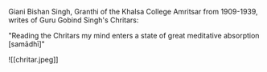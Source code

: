 Giani Bishan Singh, Granthi of the Khalsa College Amritsar from 1909-1939, writes of Guru Gobind Singh's Chritars: 

"Reading the Chritars my mind enters a state of great meditative absorption [samādhī]"

![[chritar.jpeg]]